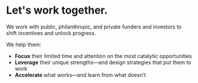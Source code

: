 # Let's work together.

We work with public, philanthropic, and private funders and investors to shift incentives and unlock progress.

We help them:

- **Focus** their limited time and attention on the most catalytic opportunities
- **Leverage** their unique strengths—and design strategies that put them to work
- **Accelerate** what works—and learn from what doesn’t

